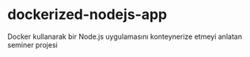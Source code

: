 # dockerized-nodejs-app
Docker kullanarak bir Node.js uygulamasını konteynerize etmeyi anlatan seminer projesi
